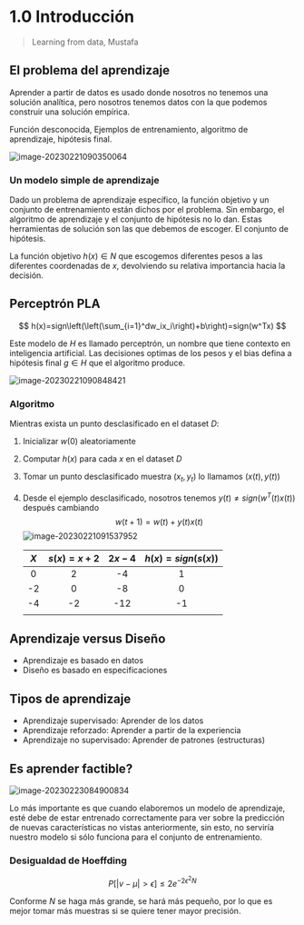 # 1.0 Introducción

>  Learning from data, Mustafa

## El problema del aprendizaje

Aprender a partir de datos es usado donde nosotros no tenemos una solución analítica, pero nosotros tenemos datos con la que podemos construir una solución empírica.

Función desconocida, Ejemplos de entrenamiento, algoritmo de aprendizaje, hipótesis final.

![image-20230221090350064](/home/ivn/snap/typora/76/.config/Typora/typora-user-images/image-20230221090350064.png)

### Un modelo simple de aprendizaje

Dado un problema de aprendizaje específico, la función objetivo y un conjunto de entrenamiento están dichos por el problema. Sin embargo, el algoritmo de aprendizaje y el conjunto de hipótesis no lo dan. Estas herramientas de solución son las que debemos de escoger. El conjunto de hipótesis.

La función objetivo $h(x)\in N$ que escogemos diferentes pesos a las diferentes coordenadas de $x$, devolviendo su relativa importancia hacia la decisión.

## Perceptrón PLA

$$
h(x)=sign\left(\left(\sum_{i=1}^dw_ix_i\right)+b\right)=sign(w^Tx)
$$

Este modelo de $H$ es llamado perceptrón, un nombre que tiene contexto en inteligencia artificial. Las decisiones optimas de los pesos y el bias defina a hipótesis final $g\in H$ que el algoritmo produce.

![image-20230221090848421](/home/ivn/snap/typora/76/.config/Typora/typora-user-images/image-20230221090848421.png)



### Algoritmo

Mientras exista un punto desclasificado en el dataset $D$:

1. Inicializar $w(0)$ aleatoriamente

2. Computar $h(x)$ para cada $x$ en el dataset $D$

3. Tomar un punto desclasificado muestra $(x_t, y_t)$ lo llamamos $(x(t), y(t))$

4. Desde el ejemplo desclasificado, nosotros tenemos $y(t) \ne sign(w^T(t)x(t))$ después cambiando
   $$
   w(t+1) = w(t)+y(t)x(t)
   $$
   ![image-20230221091537952](/home/ivn/snap/typora/76/.config/Typora/typora-user-images/image-20230221091537952.png)

   | $X$  | $s(x)=x+2$ | $2x-4$ | $h(x)=sign(s(x))$ |
   | :--: | :--------: | :----: | :---------------: |
   |  0   |     2      |   -4   |         1         |
   |  -2  |     0      |   -8   |         0         |
   |  -4  |     -2     |  -12   |        -1         |
   |      |            |        |                   |

   

## Aprendizaje versus Diseño

- Aprendizaje es basado en datos
- Diseño es basado en especificaciones

## Tipos de aprendizaje

- Aprendizaje supervisado: Aprender de los datos
- Aprendizaje reforzado: Aprender a partir de la experiencia
- Aprendizaje no supervisado: Aprender de patrones (estructuras)

## Es aprender factible?

![image-20230223084900834](/home/ivn/snap/typora/76/.config/Typora/typora-user-images/image-20230223084900834.png)

Lo más importante es que cuando elaboremos un modelo de aprendizaje, esté debe de estar entrenado correctamente para ver sobre la predicción de nuevas características no vistas anteriormente, sin esto, no serviría nuestro modelo si sólo funciona para el conjunto de entrenamiento.

### Desigualdad de Hoeffding

$$
P[|v-\mu| > \epsilon] \le2e^{-2\epsilon^2N}
$$

Conforme $N$ se haga más grande, se hará más pequeño, por lo que es mejor tomar más muestras si se quiere tener mayor precisión.